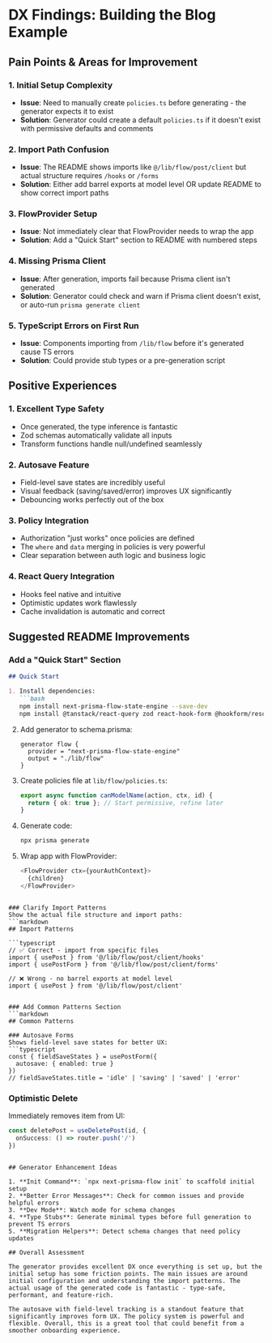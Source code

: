 # DX Findings: Building the Blog Example

## Pain Points & Areas for Improvement

### 1. **Initial Setup Complexity**
- **Issue**: Need to manually create `policies.ts` before generating - the generator expects it to exist
- **Solution**: Generator could create a default `policies.ts` if it doesn't exist with permissive defaults and comments

### 2. **Import Path Confusion**
- **Issue**: The README shows imports like `@/lib/flow/post/client` but actual structure requires `/hooks` or `/forms`
- **Solution**: Either add barrel exports at model level OR update README to show correct import paths

### 3. **FlowProvider Setup**
- **Issue**: Not immediately clear that FlowProvider needs to wrap the app
- **Solution**: Add a "Quick Start" section to README with numbered steps

### 4. **Missing Prisma Client**
- **Issue**: After generation, imports fail because Prisma client isn't generated
- **Solution**: Generator could check and warn if Prisma client doesn't exist, or auto-run `prisma generate client`

### 5. **TypeScript Errors on First Run**
- **Issue**: Components importing from `/lib/flow` before it's generated cause TS errors
- **Solution**: Could provide stub types or a pre-generation script

## Positive Experiences

### 1. **Excellent Type Safety**
- Once generated, the type inference is fantastic
- Zod schemas automatically validate all inputs
- Transform functions handle null/undefined seamlessly

### 2. **Autosave Feature**
- Field-level save states are incredibly useful
- Visual feedback (saving/saved/error) improves UX significantly
- Debouncing works perfectly out of the box

### 3. **Policy Integration**
- Authorization "just works" once policies are defined
- The `where` and `data` merging in policies is very powerful
- Clear separation between auth logic and business logic

### 4. **React Query Integration**
- Hooks feel native and intuitive
- Optimistic updates work flawlessly
- Cache invalidation is automatic and correct

## Suggested README Improvements

### Add a "Quick Start" Section
```markdown
## Quick Start

1. Install dependencies:
   ```bash
   npm install next-prisma-flow-state-engine --save-dev
   npm install @tanstack/react-query zod react-hook-form @hookform/resolvers @prisma/client prisma
   ```

2. Add generator to schema.prisma:
   ```prisma
   generator flow {
     provider = "next-prisma-flow-state-engine"
     output = "./lib/flow"
   }
   ```

3. Create policies file at `lib/flow/policies.ts`:
   ```typescript
   export async function canModelName(action, ctx, id) {
     return { ok: true }; // Start permissive, refine later
   }
   ```

4. Generate code:
   ```bash
   npx prisma generate
   ```

5. Wrap app with FlowProvider:
   ```typescript
   <FlowProvider ctx={yourAuthContext}>
     {children}
   </FlowProvider>
   ```
```

### Clarify Import Patterns
Show the actual file structure and import paths:
```markdown
## Import Patterns

```typescript
// ✅ Correct - import from specific files
import { usePost } from '@/lib/flow/post/client/hooks'
import { usePostForm } from '@/lib/flow/post/client/forms'

// ❌ Wrong - no barrel exports at model level
import { usePost } from '@/lib/flow/post/client'
```
```

### Add Common Patterns Section
```markdown
## Common Patterns

### Autosave Forms
Shows field-level save states for better UX:
```typescript
const { fieldSaveStates } = usePostForm({ 
  autosave: { enabled: true } 
})
// fieldSaveStates.title = 'idle' | 'saving' | 'saved' | 'error'
```

### Optimistic Delete
Immediately removes item from UI:
```typescript
const deletePost = useDeletePost(id, {
  onSuccess: () => router.push('/')
})
```
```

## Generator Enhancement Ideas

1. **Init Command**: `npx next-prisma-flow init` to scaffold initial setup
2. **Better Error Messages**: Check for common issues and provide helpful errors
3. **Dev Mode**: Watch mode for schema changes
4. **Type Stubs**: Generate minimal types before full generation to prevent TS errors
5. **Migration Helpers**: Detect schema changes that need policy updates

## Overall Assessment

The generator provides excellent DX once everything is set up, but the initial setup has some friction points. The main issues are around initial configuration and understanding the import patterns. The actual usage of the generated code is fantastic - type-safe, performant, and feature-rich.

The autosave with field-level tracking is a standout feature that significantly improves form UX. The policy system is powerful and flexible. Overall, this is a great tool that could benefit from a smoother onboarding experience.